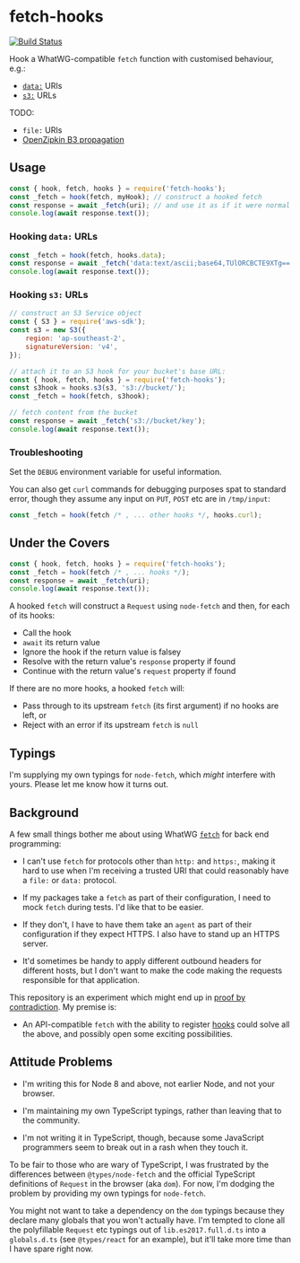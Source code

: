 # fetch-hooks

[![Build Status](https://travis-ci.org/garthk/fetch-hooks.svg?branch=master)](https://travis-ci.org/garthk/fetch-hooks)

Hook a WhatWG-compatible `fetch` function with customised behaviour, e.g.:

* [`data:`](#hooking-data-urls) URIs
* [`s3:`](#hooking-s3-urls) URLs

TODO:

* `file:` URIs
* [OpenZipkin B3 propagation](https://github.com/openzipkin/b3-propagation)

## Usage

```js
const { hook, fetch, hooks } = require('fetch-hooks');
const _fetch = hook(fetch, myHook); // construct a hooked fetch
const response = await _fetch(uri); // and use it as if it were normal
console.log(await response.text());
```

### Hooking `data:` URLs

```js
const _fetch = hook(fetch, hooks.data);
const response = await _fetch('data:text/ascii;base64,TUlORCBCTE9XTg==');
console.log(await response.text());
```

### Hooking `s3:` URLs

```js
// construct an S3 Service object
const { S3 } = require('aws-sdk');
const s3 = new S3({
    region: 'ap-southeast-2',
    signatureVersion: 'v4',
});

// attach it to an S3 hook for your bucket's base URL:
const { hook, fetch, hooks } = require('fetch-hooks');
const s3hook = hooks.s3(s3, 's3://bucket/');
const _fetch = hook(fetch, s3hook);

// fetch content from the bucket
const response = await _fetch('s3://bucket/key');
console.log(await response.text());
```

### Troubleshooting

Set the `DEBUG` environment variable for useful information.

You can also get `curl` commands for debugging purposes spat to standard error, though they assume any input on `PUT`, `POST` etc are in `/tmp/input`:

```js
const _fetch = hook(fetch /* , ... other hooks */, hooks.curl);
```

## Under the Covers

```js
const { hook, fetch, hooks } = require('fetch-hooks');
const _fetch = hook(fetch /* , ... hooks */);
const response = await _fetch(uri);
console.log(await response.text());
```

A hooked `fetch` will construct a `Request` using `node-fetch` and then, for each of its hooks:

* Call the hook
* `await` its return value
* Ignore the hook if the return value is falsey
* Resolve with the return value's `response` property if found
* Continue with the return value's `request` property if found

If there are no more hooks, a hooked `fetch` will:

* Pass through to its upstream `fetch` (its first argument) if no hooks are left, or
* Reject with an error if its upstream `fetch` is `null`

## Typings

I'm supplying my own typings for `node-fetch`, which _might_ interfere with yours. Please let me know how it turns out.

## Background

A few small things bother me about using WhatWG [`fetch`][WHATWGF] for back end programming:

* I can't use `fetch` for protocols other than `http:` and `https:`, making it hard to use when I'm receiving a trusted URI that could reasonably have a `file:` or `data:` protocol.

* If my packages take a `fetch` as part of their configuration, I need to mock `fetch` during tests. I'd like that to be easier.

* If they don't, I have to have them take an `agent` as part of their configuration if they expect HTTPS. I also have to stand up an HTTPS server.

* It'd sometimes be handy to apply different outbound headers for different hosts, but I don't want to make the code making the requests responsible for that application.

This repository is an experiment which might end up in [proof by contradiction][WPBC]. My premise is:

* An API-compatible `fetch` with the ability to register [hooks][WH] could solve all the above, and possibly open some exciting possibilities.

[WHATWGF]: https://github.github.io/fetch/
[WPBC]: https://en.wikipedia.org/wiki/Proof_by_contradiction
[WH]: https://en.wikipedia.org/wiki/Hooking

## Attitude Problems

* I'm writing this for Node 8 and above, not earlier Node, and not your browser.

* I'm maintaining my own TypeScript typings, rather than leaving that to the community.

* I'm not writing it in TypeScript, though, because some JavaScript programmers seem to break out in a rash when they touch it.

To be fair to those who are wary of TypeScript, I was frustrated by the differences between `@types/node-fetch` and the official TypeScript definitions of `Request` in the browser (aka `dom`). For now, I'm dodging the problem by providing my own typings for `node-fetch`.

You might not want to take a dependency on the `dom` typings because they declare many globals that you won't actually have. I'm tempted to clone all the polyfillable `Request` etc typings out of `lib.es2017.full.d.ts` into a `globals.d.ts` (see `@types/react` for an example), but it'll take more time than I have spare right now.

